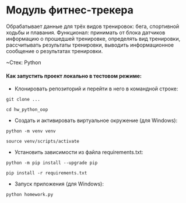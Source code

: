 # Модуль фитнес-трекера
Обрабатывает данные для трёх видов тренировок: бега, спортивной ходьбы и плавания. Функционал: принимать от блока датчиков информацию о прошедшей тренировке, определять вид тренировки, рассчитывать результаты тренировки, выводить информационное сообщение о результатах тренировки.

~Стек: Python

#### Как запустить проект локально в тестовом режиме:
- Клонировать репозиторий и перейти в него в командной строке:
```
git clone ...
```
```
cd hw_python_oop
```
- Cоздать и активировать виртуальное окружение (для Windows):
```
python -m venv venv
````
````
source venv/scripts/activate
````
- Установить зависимости из файла requirements.txt:
```
python -m pip install --upgrade pip
```
```
pip install -r requirements.txt
```
- Запуск приложения (для Windows):
```
python homework.py
```
